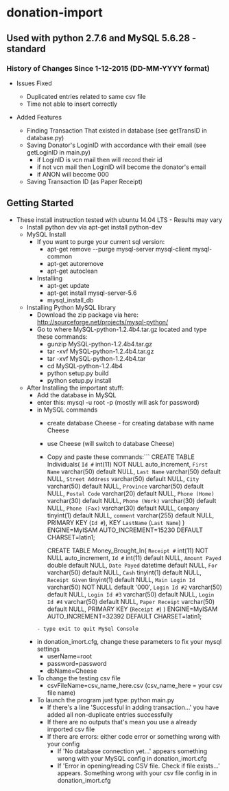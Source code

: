 # donation-import

## Used with python 2.7.6 and MySQL 5.6.28 - standard

### History of Changes Since 1-12-2015 (DD-MM-YYYY format)
- Issues Fixed
  - Duplicated entries related to same csv file
  - Time not able to insert correctly

- Added Features
  - Finding Transaction That existed in database (see getTransID in database.py)
  - Saving Donator's LoginID with accordance with their email (see getLoginID in main.py)
    - if LoginID is vcn mail then will record their id
    - if not vcn mail then LoginID will become the donator's email
    - if ANON will become 000
  - Saving Transaction ID (as Paper Receipt)
## Getting Started
- These install instruction tested with ubuntu 14.04 LTS - Results may vary
  - Install python dev via apt-get install python-dev
  - MySQL Install
    - If you want to purge your current sql version:
      - apt-get remove --purge mysql-server mysql-client mysql-common
      - apt-get autoremove
      - apt-get autoclean
    - Installing
      - apt-get update
      - apt-get install mysql-server-5.6
      - mysql_install_db
  - Installing Python MySQL library
      - Download the zip package via here: http://sourceforge.net/projects/mysql-python/
      - Go to where MySQL-python-1.2.4b4.tar.gz located and type these commands:
        - gunzip MySQL-python-1.2.4b4.tar.gz
        - tar -xvf MySQL-python-1.2.4b4.tar.gz
        - tar -xvf MySQL-python-1.2.4b4.tar
        - cd MySQL-python-1.2.4b4
        - python setup.py build
        - python setup.py install
  - After Installing the important stuff:
    - Add the database in MySQL
    - enter this: mysql -u root -p (mostly will ask for password)
    - in MySQL commands
      - create database Cheese - for creating database with name Cheese
      - use Cheese (will switch to database Cheese)
      - Copy and paste these commands:```
      CREATE TABLE Individuals(
        `Id #` int(11) NOT NULL auto_increment,
        `First Name` varchar(50) default NULL,
        `Last Name` varchar(50) default NULL,
        `Street Address` varchar(50) default NULL,
        `City` varchar(50) default NULL,
        `Province` varchar(50) default NULL,
        `Postal Code` varchar(20) default NULL,
        `Phone (Home)` varchar(30) default NULL,
        `Phone (Work)` varchar(30) default NULL,
        `Phone (Fax)` varchar(30) default NULL,
        `Company` tinyint(1) default NULL,
        `comment` varchar(255) default NULL,
        PRIMARY KEY  (`Id #`),
        KEY `LastName` (`Last Name`)
        ) ENGINE=MyISAM AUTO_INCREMENT=15230 DEFAULT CHARSET=latin1;

        CREATE TABLE Money_Brought_In(
          `Receipt #` int(11) NOT NULL auto_increment,
          `Id #` int(11) default NULL,
          `Amount Payed` double default NULL,
          `Date Payed` datetime default NULL,
          `For` varchar(50) default NULL,
          `Cash` tinyint(1) default NULL,
          `Receipt Given` tinyint(1) default NULL,
          `Main Login Id` varchar(50) NOT NULL default '000',
          `Login Id #2` varchar(50) default NULL,
          `Login Id #3` varchar(50) default NULL,
          `Login Id #4` varchar(50) default NULL,
          `Paper Receipt` varchar(50) default NULL,
          PRIMARY KEY  (`Receipt #`)
          ) ENGINE=MyISAM AUTO_INCREMENT=32392 DEFAULT CHARSET=latin1;
      ```
      - type exit to quit MySql Console
    - in donation_imort.cfg, change these parameters to fix your mysql settings
      - userName=root
      - password=password
      - dbName=Cheese
    - To change the testing csv file
      - csvFileName=csv_name_here.csv (csv_name_here = your csv file name)
    - To launch the program just type: python main.py
      - If there's a line 'Successful in adding transaction...' you have added all non-duplicate entries successfully
      - If there are no outputs that's mean you use a already imported csv file
      - If there are errors: either code error or something wrong with your config
        - If 'No database connection yet...' appears something wrong with your MySQL config in donation_imort.cfg
        - If 'Error in opening/reading CSV file. Check if file exists...' appears. Something wrong with your csv file config in  in donation_imort.cfg
